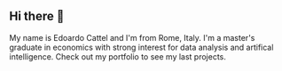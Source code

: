 ## Hi there 👋

My name is Edoardo Cattel and I'm from Rome, Italy. I'm a master's graduate in economics with strong interest for data analysis and artifical intelligence. Check out my portfolio to see my last projects.
